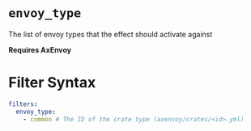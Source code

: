 # `envoy_type`

The list of envoy types that the effect should activate against

**Requires AxEnvoy**

# Filter Syntax
```yaml
filters:
  envoy_type:
    - common # The ID of the crate type (axenvoy/crates/<id>.yml)
```
